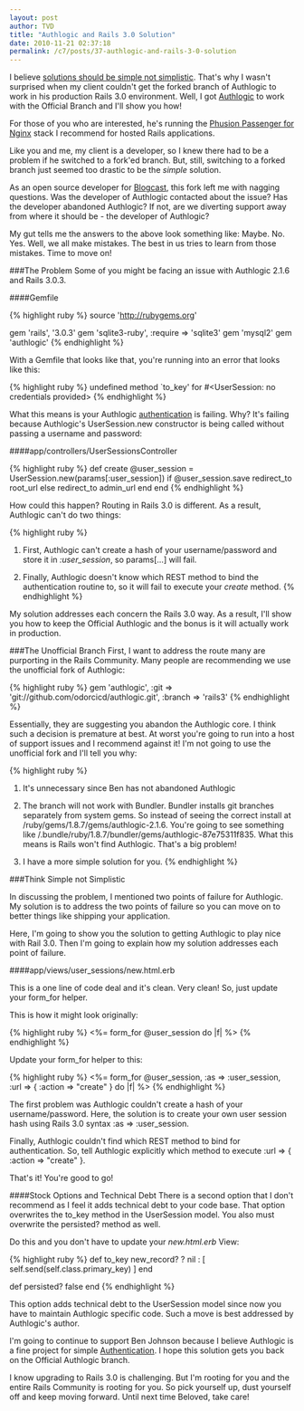 ```yaml
---
layout: post
author: TVD
title: "Authlogic and Rails 3.0 Solution"
date: 2010-11-21 02:37:18
permalink: /c7/posts/37-authlogic-and-rails-3-0-solution
---
```


I believe [solutions should be simple not simplistic][1]. That's why I wasn't surprised when my client couldn't get the forked branch of Authlogic to work in his production Rails 3.0 environment. Well, I got [Authlogic][2] to work with the Official Branch and I'll show you how!

For those of you who are interested, he's running the [Phusion Passenger for Nginx][3] stack I recommend for hosted Rails applications.

Like you and me, my client is a developer, so I knew there had to be a problem if he switched to a fork'ed branch. But, still, switching to a forked branch just seemed too drastic to be the *simple* solution.

As an open source developer for [Blogcast][4], this fork left me with nagging questions. Was the developer of Authlogic contacted about the issue? Has the developer abandoned Authlogic? If not, are we diverting support away from where it should be - the developer of Authlogic?

My gut tells me the answers to the above look something like: Maybe. No. Yes. Well, we all make mistakes. The best in us tries to learn from those mistakes. Time to move on!

###The Problem
Some of you might be facing an issue with Authlogic 2.1.6 and Rails 3.0.3.

####Gemfile

{% highlight ruby %}
source 'http://rubygems.org'

gem 'rails', '3.0.3'
gem 'sqlite3-ruby', :require => 'sqlite3'
gem 'mysql2'
gem 'authlogic'
{% endhighlight %}

With a Gemfile that looks like that, you're running into an error that looks like this:

{% highlight ruby %}
undefined method `to_key' for #<UserSession: no credentials provided>
{% endhighlight %}

What this means is your Authlogic [authentication][5] is failing. Why? It's failing because Authlogic's UserSession.new constructor is being called without passing a username and password:

####app/controllers/UserSessionsController

{% highlight ruby %}
def create
  @user_session = UserSession.new(params[:user_session])
  if @user_session.save
    redirect_to root_url
  else
    redirect_to admin_url
  end
end
{% endhighlight %}

How could this happen? Routing in Rails 3.0 is different. As a result, Authlogic can't do two things: 

{% highlight ruby %}
1. First, Authlogic can't create a hash of your username/password and store it in *:user_session*, so params[...] will fail.

2. Finally, Authlogic doesn't know which REST method to bind the authentication routine to, so it will fail to execute your *create* method.
{% endhighlight %}

My solution addresses each concern the Rails 3.0 way. As a result, I'll show you how to keep the Official Authlogic and the bonus is it will actually work in production.

###The Unofficial Branch
First, I want to address the route many are purporting in the Rails Community. Many people are recommending we use the unofficial fork of Authlogic:

{% highlight ruby %}
gem 'authlogic', :git => 'git://github.com/odorcicd/authlogic.git', :branch => 'rails3'
{% endhighlight %}

Essentially, they are suggesting you abandon the Authlogic core. I think such a decision is premature at best. At worst you're going to run into a host of support issues and I recommend against it! I'm not going to use the unofficial fork and I'll tell you why:

{% highlight ruby %}
1. It's unnecessary since Ben has not abandoned Authlogic

2. The branch will not work with Bundler. Bundler installs git branches separately from system gems. So instead of seeing the correct install at /ruby/gems/1.8.7/gems/authlogic-2.1.6. You're going to see something like /.bundle/ruby/1.8.7/bundler/gems/authlogic-87e75311f835. What this means is Rails won't find Authlogic. That's a big problem!

3. I have a more simple solution for you.
{% endhighlight %}

###Think Simple not Simplistic

In discussing the problem, I mentioned two points of failure for Authlogic. My solution is to address the two points of failure so you can move on to better things like shipping your application.

Here, I'm going to show you the solution to getting Authlogic to play nice with Rail 3.0. Then I'm going to explain how my solution addresses each point of failure.

####app/views/user_sessions/new.html.erb

This is a one line of code deal and it's clean. Very clean! So, just update your form_for helper.

This is how it might look originally:

{% highlight ruby %}
<%= form_for @user_session do |f| %>
{% endhighlight %}

Update your form_for helper to this:

{% highlight ruby %}
<%= form_for @user_session, :as => :user_session, :url => { :action => "create" } do |f| %>
{% endhighlight %}

The first problem was Authlogic couldn't create a hash of your username/password. Here, the solution is to create your own user session hash using Rails 3.0 syntax :as => :user_session.

Finally, Authlogic couldn't find which REST method to bind for authentication. So, tell Authlogic explicitly which method to execute :url => { :action => "create" }.

That's it! You're good to go!

####Stock Options and Technical Debt
There is a second option that I don't recommend as I feel it adds technical debt to your code base. That option overwrites the to_key method in the UserSession model. You also must overwrite the persisted? method as well.

Do this and you don't have to update your *new.html.erb* View:

{% highlight ruby %}
def to_key
  new_record? ? nil : [ self.send(self.class.primary_key) ]
end

def persisted?
  false
end
{% endhighlight %}

This option adds technical debt to the UserSession model since now you have to maintain Authlogic specific code. Such a move is best addressed by Authlogic's author.

I'm going to continue to support Ben Johnson because I believe Authlogic is a fine project for simple [Authentication][6]. I hope this solution gets you back on the Official Authlogic branch.

I know upgrading to Rails 3.0 is challenging. But I'm rooting for you and the entire Rails Community is rooting for you. So pick yourself up, dust yourself off and keep moving forward. Until next time Beloved, take care!


  [1]: http://techoctave.com/c7/posts/36-rails-3-0-rescue-from-routing-error-solution
  [2]: https://github.com/binarylogic/authlogic
  [3]: http://techoctave.com/c7/posts/16-how-to-host-a-rails-app-with-phusion-passenger-for-nginx
  [4]: http://techoctave.com/blogcast
  [5]: http://techoctave.com/c7/posts/34-authentication-vs-authorization
  [6]: http://techoctave.com/c7/posts/34-authentication-vs-authorization

